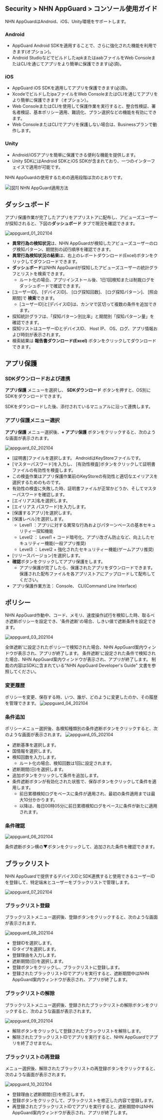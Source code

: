 ## Security > NHN AppGuard > コンソール使用ガイド

NHN AppGuardはAndroid、iOS、Unity環境をサポートします。

### Android

* AppGuard Android SDKを適用することで、さらに強化された機能を利用できます(オプション)。
* Android StudioなどでビルドしたapkまたはaabファイルをWeb ConsoleまたはCLIを通じてアプリをより簡単に保護できます(必須)。

### iOS

* AppGuard iOS SDKを適用してアプリを保護できます(必須)。
* XcodeでビルドしたipaファイルをWeb ConsoleまたはCLIを通じてアプリをより簡単に保護できます（オプション）。
* Web ConsoleまたはCLIを使用して保護作業を実行すると、整合性検証、署名者検証、基本ポリシー適用、難読化、プラン選択などの機能を有効にできます。
* Web ConsoleまたはCLIでアプリを保護しない場合は、Businessプランで動作します。

### Unity

* Android/iOSアプリを簡単に保護できる便利な機能を提供します。
* Unity SDKにはAndroid SDKとiOS SDKが含まれており、一つのインターフェイスで適用が可能です。

NHN AppGuardの使用するための適用段階は次のとおりです。

![[図1] NHN AppGuard適用方法](http://static.toastoven.net/prod_appguard/AppGuard_3_overview01.png)

## ダッシュボード

アプリ保護作業が完了したアプリをアプリストアに配布し、アビューズユーザーが探知されると、下図の**ダッシュボード** タブで現況を確認できます。

![appguard_01_202104](http://image.toast.com/aaaaaha/console-guide/1_1_%EB%8C%80%EC%8B%9C%EB%B3%B4%EB%93%9C_jp.png)

- **異常行為の検知状況**は、NHN AppGuardが検知したアビューズユーザーのログ検知パターン、期間別の試行順序を確認できます。
- **異常行為検知状況の結果**は、右上のレポートダウンロード(Excel)ボタンをクリックしてダウンロードできます。
- **ダッシュボード**はNHN AppGuardが探知したアビューズユーザーの統計グラフとリストを検索できます。
    - ルート化の場合、アプリインストール後、1日1回検知または制裁ログをダッシュボードで確認できます。
- [ユーザーID]、 [デバイスID]、 [ログ探知回数]、 [ログ探知パターン]、 [照会期間]で **検索**できます。
    - [ユーザーID]と[デバイスID]は、カンマで区切って複数の条件を追加できます。
- 探知統計グラフは、「探知パターン別比率」と期間別「探知パターン量」を確認できます。
- 探知リストはユーザーIDとデバイスID、 Host IP、 OS、ログ、アプリ情報および時刻が表示されます。
- 検索結果は **報告書ダウンロード(Excel)** ボタンをクリックしてダウンロードできます。

## アプリ保護

### SDKダウンロードおよび連携

**アプリ保護** メニューを選択し、 **SDKダウンロード** ボタンを押すと、OS別にSDKをダウンロードできます。

SDKをダウンロードした後、添付されているマニュアルに沿って連携します。

### アプリ保護メニュー選択

**アプリ保護** メニュー選択後、**+ アプリ保護** ボタンをクリックすると、次のような画面が表示されます。

![appguard_02_202104](http://image.toast.com/aaaaaha/console-guide/2_1_%EC%95%B1%EB%B3%B4%ED%98%B8_jp.png)

* [証明書]ファイルを選択します。 AndroidはKeyStoreファイルです。
* [マスターパスワード]を入力し、 [有効性検査]ボタンをクリックして証明書ファイルの有効性を検査します。
* この検査作業はアプリ保護作業前のKeyStoreの有効性と適切なエイリアスを選択するためのものです。
* 有効性の検査に失敗した時、証明書ファイルが正常かどうか、そしてマスターパスワードを確認します。
* [エイリアス]名を選択します。
* [エイリアス パスワード]を入力します。
* [保護するアプリ]を選択します。
* [保護レベル]を選択します。
    - Level1 ：アプリに対する異常な行為およびパターンベースの基本セキュリティー探知機能
    - Level2 ： Level1 + コード暗号化、アプリ改ざん防止など、向上したセキュリティー機能(一般アプリ推奨)
    - Level3 ： Level2 + 強化されたセキュリティー機能(ゲームアプリ推奨)
* [リリースバージョン]を選択します。
* **確認**ボタンをクリックしてアプリ保護をします。
    - アプリ保護が完了したら、保護されたアプリをダウンロードできます。保護された配布ファイルを各アプリストアにアップロードして配布してください。
* アプリ保護作業方法： Console、 CLI(Command Line Interface)

## ポリシー

NHN AppGuard作動中、コード、メモリ、速度操作試行を検知した時、取るべき遮断ポリシーを設定でき、'条件遮断'の場合、しきい値で遮断条件を設定できます。

![appguard_03_202104](http://image.toast.com/aaaaaha/console-guide/3_1_%EC%A0%95%EC%B1%85_jp.png)

全体遮断'に設定されたポリシーで検知された場合、NHN AppGuard案内ウィンドウが表示され、アプリが終了します。
条件遮断'に設定された条件で検知された場合、NHN AppGuard案内ウィンドウが表示され、アプリが終了します。
制裁の内容はSDKに含まれている"NHN AppGuard Developer's Guide" 文書を参照してください。

### 変更履歴
ポリシーを変更、保存する時、いつ、誰が、どのように変更したのか、その履歴を管理できます。
![appguard_04_202104](http://image.toast.com/aaaaaha/console-guide/3_2_%EC%A0%95%EC%B1%85%20%EB%B3%80%EA%B2%BD%EC%9D%B4%EB%A0%A5_jp.png)

### 条件追加
ポリシーメニュー選択後、各検知種類別の条件遮断ボタンをクリックすると、次のような画面が表示されます。
![appguard_05_202104](http://image.toast.com/aaaaaha/console-guide/3_3_%EC%A0%95%EC%B1%85%20%EC%A1%B0%EA%B1%B4%EC%B6%94%EA%B0%80_jp.png)

* 遮断基準を選択します。
* 国情報を選択します。
* 検知回数を入力します。
    - ルート化の場合、検知回数は1回に設定されます。
* 遮断期間(日)を選択します。
* 追加ボタンをクリックして条件を追加します。
* 条件遮断ボタンが有効化された状態で、保存ボタンをクリックして条件を適用します。
    - 前日累積検知ログをベースに条件が適用され、最初の条件適用までは最大10分かかります。
    - 以降は、毎日00時05分に前日累積検知ログをベースに条件が新たに適用されます。

### 条件確認

![appguard_06_202104](http://image.toast.com/aaaaaha/console-guide/3_4_%EC%A0%95%EC%B1%85%20%EC%A1%B0%EA%B1%B4%ED%99%95%EC%9D%B8_jp.png)

条件遮断ボタン横の▼ボタンをクリックして、追加された条件を確認できます。


## ブラックリスト

NHN AppGuardで提供するデバイスIDとSDK連携すると使用できるユーザーIDを登録して、特定端末とユーザーをブラックリストで管理します。

![appguard_07_202104](http://image.toast.com/aaaaaha/console-guide/4_1_%EB%B8%94%EB%9E%99%EB%A6%AC%EC%8A%A4%ED%8A%B8_jp.png)


### ブラックリスト登録

ブラックリストメニュー選択後、登録ボタンをクリックすると、次のような画面が表示されます。

![appguard_08_202104](http://image.toast.com/aaaaaha/console-guide/4_2_%EB%B8%94%EB%9E%99%EB%A6%AC%EC%8A%A4%ED%8A%B8%20%EB%93%B1%EB%A1%9D_jp.png)

* 登録IDを選択します。
* IDタイプを選択します。
* 登録理由を入力します。
* 遮断期間(日)を選択します。
* 登録ボタンをクリックし、ブラックリストに登録します。
* 登録されたブラックリストIDでアプリを実行すると、遮断期間中はNHN AppGuard案内ウィンドウが表示され、アプリが終了します。

### ブラックリストの解除

ブラックリストメニュー選択後、登録されたブラックリストの解除ボタンをクリックすると、次のような画面が表示されます。

![appguard_09_202104](http://image.toast.com/aaaaaha/console-guide/4_3_%EB%B8%94%EB%9E%99%EB%A6%AC%EC%8A%A4%ED%8A%B8%20%ED%95%B4%EC%A0%9C_jp.png)

* 解除ボタンをクリックして登録されたブラックリストを解除します。
* 解除されたブラックリストIDでアプリを実行すると、NHN AppGuardでアプリを終了させません。

### ブラックリストの再登録

メニュー選択後、解除されたブラックリストの再登録ボタンをクリックすると、次のような画面が表示されます。

![appguard_10_202104](http://image.toast.com/aaaaaha/console-guide/4_4_%EB%B8%94%EB%9E%99%EB%A6%AC%EC%8A%A4%ED%8A%B8%20%EC%9E%AC%EB%93%B1%EB%A1%9D_jp.png)

* 登録理由と遮断期間(日)を修正します。
* 登録ボタンをクリックして、ブラックリストを修正した内容で登録します。
* 再登録されたブラックリストIDでアプリを実行すると、遮断期間中はNHN AppGuard案内ウィンドウが表示され、アプリが終了します。
